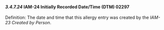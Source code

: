 #### *3.4.7.24* IAM-24 Initially Recorded Date/Time (DTM) 02297

Definition: The date and time that this allergy entry was created by the _IAM-23 Created by Person_.
